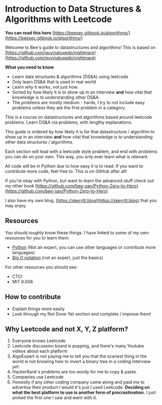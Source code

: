 # Introduction to Data Structures & Algorithms with Leetcode

**You can read this here** [https://beesec.gitbook.io/algorithms/](https://beesec.gitbook.io/algorithms/)

Welcome to Bee's guide to datastructures and algorithms! This is based on [https://github.com/guyinatuxedo/nightmare](https://github.com/guyinatuxedo/nightmare)

**What you need to know**

* Learn data structures & algorithms \(DS&A\) using leetcode
* Only learn DS&A that is used in real world
* Learn _why_ it works, not just how.
* Sorted by how likely it is to show up in an interview **and** how vital that knowledge is to understanding other DS&A.
* The problems are mostly medium - hards, I try to not include easy problems unless they are the first problem in a category.

This is a course on datastructures and algorithms based around leetcode problems. Learn DS&A via problems, with lengthy explanations. 

This guide is ordered by how likely it is for that datastructure / algorithm to show up in an interview **and** how vital that knowledge is to understanding other data structures / algorithms.

Each section will lead with a leetcode style problem, and end with problems you can do on your own. This way, you only ever learn what is relevant. 

All code will be in Python due to how easy it is to read. If you want to contribute more code, feel free to. This is on GitHub after all!

If you're okay with Python, but want to learn the advanced stuff check out my other book [https://github.com/bee-san/Python-Zero-to-Hero](https://github.com/bee-san/Python-Zero-to-Hero)

I also have my own blog, [https://skerritt.blog](https://skerritt.blog) that you may enjoy.

## Resources

You should roughly know these things. I have linked to some of my own resources for you to learn them:

* [Python](https://github.com/bee-san/Python-Zero-to-Hero) \(Not an expert, you can use other languages or contribute more languages\)
* [Big O notation](https://skerritt.blog/big-o/) \(not an expert, just the basics\)

For other resources you should see:

* CTCI
* MIT 6.006

## How to contribute

* Explain things more easily
* Look through my Not Done Yet section and complete / improve them!

## Why Leetcode and not X, Y, Z platform?

1. Everyone knows Leetcode
2. Leetcode discussion board is popping, and there's many Youtube videos about each platform
3. AlgoExpert is not paying me to tell you that the scariest thing in the world is not knowing how to invert a binary tree in a coding interview _yet_.
4. HackerRank's problems are too wordy for me to copy & paste.
5. Companies use Leetcode
6. Honestly if any other coding company came along and paid me to advertise their product I would it's just I used Leetcode. **Deciding on what the best platform to use is another form of procrastination.** I just picked the first one I saw and went with it.

